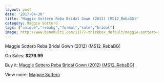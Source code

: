 ```yaml
---
layout: post
date: '2017-04-30'
title: "Maggie Sottero Reba Bridal Gown (2012) (MS12_RebaBG)"
category: Maggie Sottero
tags: ["unique","rebabg","formal","sale","bridal"]
image: http://www.benemulti.com/11777-thickbox_default/maggie-sottero-reba-bridal-gown-2012-ms12rebabg.jpg
---
```

Maggie Sottero Reba Bridal Gown (2012) (MS12_RebaBG)

On Sales: **$279.99**
<a href="https://www.benemulti.com/en/maggie-sottero/4406-maggie-sottero-reba-bridal-gown-2012-ms12rebabg.html"><amp-img layout="responsive" width="600" height="600" src="//www.benemulti.com/11777-thickbox_default/maggie-sottero-reba-bridal-gown-2012-ms12rebabg.jpg" alt="Maggie Sottero Reba Bridal Gown (2012) (MS12_RebaBG) 0" /></a>
<a href="https://www.benemulti.com/en/maggie-sottero/4406-maggie-sottero-reba-bridal-gown-2012-ms12rebabg.html"><amp-img layout="responsive" width="600" height="600" src="//www.benemulti.com/11778-thickbox_default/maggie-sottero-reba-bridal-gown-2012-ms12rebabg.jpg" alt="Maggie Sottero Reba Bridal Gown (2012) (MS12_RebaBG) 1" /></a>

Buy it: [Maggie Sottero Reba Bridal Gown (2012) (MS12_RebaBG)](https://www.benemulti.com/en/maggie-sottero/4406-maggie-sottero-reba-bridal-gown-2012-ms12rebabg.html "Maggie Sottero Reba Bridal Gown (2012) (MS12_RebaBG)")

View more: [Maggie Sottero](https://www.benemulti.com/en/41-maggie-sottero "Maggie Sottero")